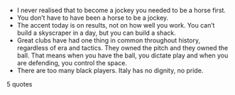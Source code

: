  - I never realised that to become a jockey you needed to be a horse first.
 - You don’t have to have been a horse to be a jockey.
 - The accent today is on results, not on how well you work. You can’t build a skyscraper in a day, but you can build a shack.
 - Great clubs have had one thing in common throughout history, regardless of era and tactics. They owned the pitch and they owned the ball. That means when you have the ball, you dictate play and when you are defending, you control the space.
 - There are too many black players. Italy has no dignity, no pride.

5 quotes